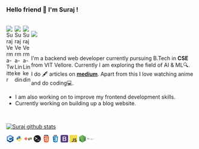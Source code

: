 ### Hello friend 👋 I'm Suraj !
<br/>

<a href="https://twitter.com/imsurajv">
  <img align="left" alt="SurajVerma-Twitter" width="22px" src="https://cdn.jsdelivr.net/npm/simple-icons@v3/icons/twitter.svg" />
</a>

<a href="https://www.linkedin.com/in/surajverma-sv/">
  <img align="left" alt="SurajVerma-Linkedin" width="22px" src="https://cdn.jsdelivr.net/npm/simple-icons@v3/icons/linkedin.svg" />
</a>

<a href="https://medium.com/@suraj.v">
  <img align="left" alt="SurajVerma-Linkedin" width="22px" src="https://cdn.jsdelivr.net/npm/simple-icons@v3/icons/medium.svg" />
</a>

![](https://visitor-badge.glitch.me/badge?page_id=Surajv311.Surajv311)

<br/>

I'm a backend web developer currently pursuing B.Tech in **CSE** from VIT Vellore. Currently I am exploring the field of AI & ML🔍.<br>
I do 🖋 articles on [**medium**](https://medium.com/@suraj.v). Apart from this I love watching anime and do coding💻.<br>

* I am also working on to improve my frontend development skills.
* Currently working on building up a blog website.
<br>


[![Suraj github stats](https://github-readme-stats.vercel.app/api?username=Surajv311&show_icons=true)](https://github.com/anuraghazra/github-readme-stats)
<!--TO ADD DARK MODE ADD THIS IN THE ABOVE CODE : &title_color=fff&icon_color=79ff97&text_color=9f9f9f&bg_color=151515-->


<code><img height="20" src="https://raw.githubusercontent.com/github/explore/80688e429a7d4ef2fca1e82350fe8e3517d3494d/topics/cpp/cpp.png"></code>
<code><img height="20" src="https://raw.githubusercontent.com/github/explore/80688e429a7d4ef2fca1e82350fe8e3517d3494d/topics/python/python.png"></code>
<code><img height="20" src="https://raw.githubusercontent.com/github/explore/80688e429a7d4ef2fca1e82350fe8e3517d3494d/topics/git/git.png"></code>
<code><img height="20" src="https://raw.githubusercontent.com/github/explore/80688e429a7d4ef2fca1e82350fe8e3517d3494d/topics/terminal/terminal.png"></code>
<code><img height="20" src="https://raw.githubusercontent.com/github/explore/80688e429a7d4ef2fca1e82350fe8e3517d3494d/topics/html/html.png"></code>
<code><img height="20" src="https://raw.githubusercontent.com/github/explore/80688e429a7d4ef2fca1e82350fe8e3517d3494d/topics/css/css.png"></code>
<code><img height="20" src="https://raw.githubusercontent.com/github/explore/80688e429a7d4ef2fca1e82350fe8e3517d3494d/topics/bootstrap/bootstrap.png"></code>
<code><img height="20" src="https://raw.githubusercontent.com/github/explore/80688e429a7d4ef2fca1e82350fe8e3517d3494d/topics/javascript/javascript.png"></code>
<code><img height="20" src="https://raw.githubusercontent.com/github/explore/80688e429a7d4ef2fca1e82350fe8e3517d3494d/topics/nodejs/nodejs.png"></code>
<code><img height="20" src="https://raw.githubusercontent.com/github/explore/80688e429a7d4ef2fca1e82350fe8e3517d3494d/topics/mongodb/mongodb.png"></code>





<!--
**Surajv311/Surajv311** is a ✨ _special_ ✨ repository because its `README.md` (this file) appears on your GitHub profile.

Here are some ideas to get you started:

- 🔭 I’m currently working on ...
- 🌱 I’m currently learning ...
- 👯 I’m looking to collaborate on ...
- 🤔 I’m looking for help with ...
- 💬 Ask me about ...
- 📫 How to reach me: ...
- 😄 Pronouns: ...
- ⚡ Fun fact: ...
-->
